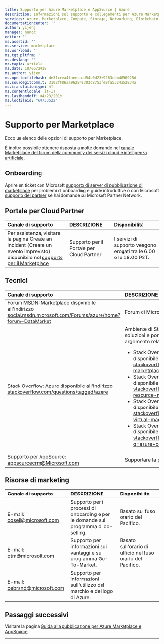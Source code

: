 ```yaml
---
title: Supporto per Azure Marketplace e AppSource | Azure
description: Informazioni sul supporto e collegamenti per Azure Marketplace e AppSource
services: Azure, Marketplace, Compute, Storage, Networking, Blockchain, Security
documentationcenter: ''
author: yijenj
manager: nunoc
editor: ''
ms.assetid: ''
ms.service: marketplace
ms.workload: ''
ms.tgt_pltfrm: ''
ms.devlang: ''
ms.topic: article
ms.date: 10/05/2018
ms.author: yijenj
ms.openlocfilehash: de31ceea4faeecabd54c0d23e9263cbb4090925d
ms.sourcegitcommit: 3102f886aa962842303c8753fe8fa5324a52834a
ms.translationtype: MT
ms.contentlocale: it-IT
ms.lasthandoff: 04/23/2019
ms.locfileid: "60733522"
---
```

# <a name="support-for-the-marketplace"></a>Supporto per Marketplace  
Ecco un elenco delle opzioni di supporto per Marketplace.  

È inoltre possibile ottenere risposta a molte domande nel [canale Marketplace del forum della community dei servizi cloud e intelligenza artificiale](https://www.microsoftpartnercommunity.com/t5/Marketplace/bd-p/2222).  

## <a name="onboarding"></a>Onboarding

Aprire un ticket con Microsoft [supporto di server di pubblicazione di marketplace](https://support.microsoft.com/getsupport?wf=0&tenant=classiccommercial&oaspworkflow=start_1.0.0.0&locale=en-us&supportregion=en-us&pesid=16230&forceorigin=esmc&ccsid=636595105151894820) per problemi di onboarding e guide introduttive o con Microsoft [supporto del partner](https://partner.microsoft.com/support) se hai domande su Microsoft Partner Network.

## <a name="cloud-partner-portal"></a>Portale per Cloud Partner  

| Canale di supporto | DESCRIZIONE | Disponibilità |  
|:--- |:--- |:--- |  
| Per assistenza, visitare la pagina Create an incident (Creare un evento imprevisto) disponibile nel [supporto per il Marketplace](https://go.microsoft.com/fwlink/?linkid=844975)</li> </ul> | Supporto per il Portale per Cloud Partner. | I servizi di supporto vengono erogati tra le 6.00 e le 18.00 PST. |  

## <a name="technical"></a>Tecnici  

| Canale di supporto | DESCRIZIONE |  
|:--- |:--- |  
| Forum MSDN: Marketplace disponibile all'indirizzo [social.msdn.microsoft.com/Forums/azure/home?forum=DataMarket](https://social.msdn.microsoft.com/Forums/azure/home?forum=DataMarket) | Forum di Microsoft Developer Network. |  
| Stack Overflow: Azure disponibile all'indirizzo [stackoverflow.com/questions/tagged/azure](https://stackoverflow.com/questions/tagged/azure) | Ambiente di Stack Overflow per ottenere soluzioni e porre domande su qualsiasi argomento relativo ad Azure Marketplace.<ul> <li>Stack Overflow: Azure Marketplace disponibile all'indirizzo [stackoverflow.com/questions/tagged/azure-marketplace](https://stackoverflow.com/questions/tagged/azure-marketplace)</li> <li>Stack Overflow: Azure Resource Manager disponibile all'indirizzo [stackoverflow.com/questions/tagged/azure-resource-manager](https://stackoverflow.com/questions/tagged/azure-resource-manager)</li> <li>Stack Overflow: macchine virtuali in Azure disponibile all'indirizzo [stackoverflow.com/questions/tagged/azure-virtual-machine](https://stackoverflow.com/questions/tagged/azure-virtual-machine)</li> <li>Stack Overflow: contenitori in Azure disponibile all'indirizzo [stackoverflow.com/search?q=azure+container](https://stackoverflow.com/search?q=azure+container)</li> </ul> |
| Supporto per AppSource: [appsourcecrm@Microsoft.com](mailto:appsourcecrm@microsoft.com) | Supportare la pubblicazione di app Dynamics |

## <a name="marketing-resources"></a>Risorse di marketing  

| Canale di supporto | DESCRIZIONE | Disponibilità |  
|:--- |:--- |:--- |  
| E-mail: [cosell@microsoft.com](mailto:cosell@microsoft.com) | Supporto per i processi di onboarding e per le domande sul programma di co-selling. | Basato sul fuso orario del Pacifico. |  
| E-mail: [gtm@microsoft.com](mailto:gtm@microsoft.com) | Supporto per informazioni sui vantaggi e sul programma Go-To-Market. | Basato sull'orario di ufficio nel fuso orario del Pacifico. |  
| E-mail: [cebrand@microsoft.com](mailto:cebrand@microsoft.com) | Supporto per informazioni sull'utilizzo del marchio e dei logo di Azure. |  |  


## <a name="next-steps"></a>Passaggi successivi
Visitare la pagina [Guida alla pubblicazione per Azure Marketplace e AppSource](./marketplace-publishers-guide.md).  
 
---
